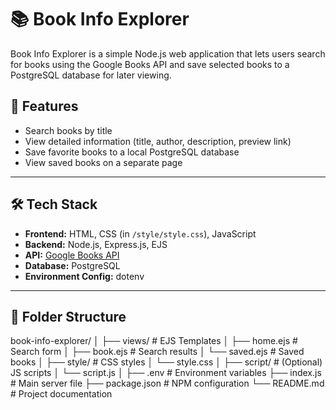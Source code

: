 # 📚 Book Info Explorer

Book Info Explorer is a simple Node.js web application that lets users search for books using the Google Books API and save selected books to a PostgreSQL database for later viewing.

## 🚀 Features

- Search books by title
- View detailed information (title, author, description, preview link)
- Save favorite books to a local PostgreSQL database
- View saved books on a separate page

---

## 🛠️ Tech Stack

- **Frontend:** HTML, CSS (in `/style/style.css`), JavaScript
- **Backend:** Node.js, Express.js, EJS
- **API:** [Google Books API](https://developers.google.com/books/docs/v1/using)
- **Database:** PostgreSQL
- **Environment Config:** dotenv

---

## 📁 Folder Structure

book-info-explorer/
│
├── views/ # EJS Templates
│ ├── home.ejs # Search form
│ ├── book.ejs # Search results
│ └── saved.ejs # Saved books
│
├── style/ # CSS styles
│ └── style.css
│
├── script/ # (Optional) JS scripts
│ └── script.js
│
├── .env # Environment variables
├── index.js # Main server file
├── package.json # NPM configuration
└── README.md # Project documentation
